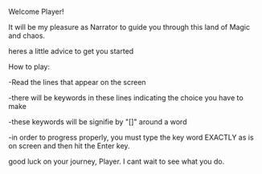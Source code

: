 Welcome Player!

It will be my pleasure as Narrator to guide you through this 
land of Magic and chaos.

heres a little advice to get you started

How to play:

-Read the lines that appear on the screen 

-there will be keywords in these lines indicating the choice you have to make 

-these keywords will be signifie by "[]" around a word

-in order to progress properly, 
you must type the key word EXACTLY as is on screen
and then hit the Enter key.

good luck on your journey, Player. I cant wait to see what you do. 
